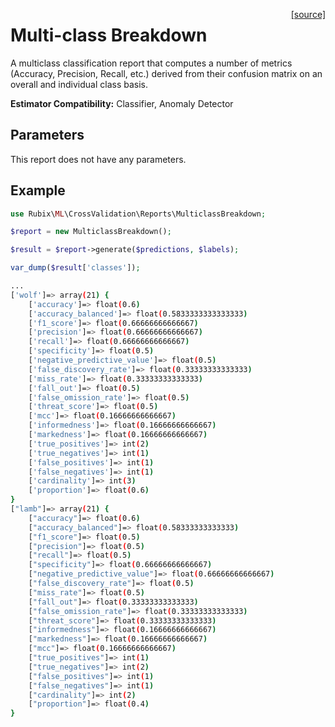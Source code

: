 <span style="float:right;"><a href="https://github.com/RubixML/RubixML/blob/master/src/CrossValidation/Reports/MulticlassBreakdown.php">[source]</a></span>

# Multi-class Breakdown
A multiclass classification report that computes a number of metrics (Accuracy, Precision, Recall, etc.) derived from their confusion matrix on an overall and individual class basis.

**Estimator Compatibility:** Classifier, Anomaly Detector

## Parameters
This report does not have any parameters.

## Example
```php
use Rubix\ML\CrossValidation\Reports\MulticlassBreakdown;

$report = new MulticlassBreakdown();

$result = $report->generate($predictions, $labels);

var_dump($result['classes']);
```

```sh
...
['wolf']=> array(21) {
	['accuracy']=> float(0.6)
	['accuracy_balanced']=> float(0.5833333333333333)
	['f1_score']=> float(0.66666666666667)
	['precision']=> float(0.66666666666667)
	['recall']=> float(0.66666666666667)
	['specificity']=> float(0.5)
	['negative_predictive_value']=> float(0.5)
	['false_discovery_rate']=> float(0.33333333333333)
	['miss_rate']=> float(0.33333333333333)
	['fall_out']=> float(0.5)
	['false_omission_rate']=> float(0.5)
	['threat_score']=> float(0.5)
	['mcc']=> float(0.16666666666667)
	['informedness']=> float(0.16666666666667)
	['markedness']=> float(0.16666666666667)
	['true_positives']=> int(2)
	['true_negatives']=> int(1)
	['false_positives']=> int(1)
	['false_negatives']=> int(1)
	['cardinality']=> int(3)
	['proportion']=> float(0.6)
}
["lamb"]=> array(21) {
	["accuracy"]=> float(0.6)
	["accuracy_balanced"]=> float(0.58333333333333)
	["f1_score"]=> float(0.5)
	["precision"]=> float(0.5)
	["recall"]=> float(0.5)
	["specificity"]=> float(0.66666666666667)
	["negative_predictive_value"]=> float(0.66666666666667)
	["false_discovery_rate"]=> float(0.5)
	["miss_rate"]=> float(0.5)
	["fall_out"]=> float(0.33333333333333)
	["false_omission_rate"]=> float(0.33333333333333)
	["threat_score"]=> float(0.33333333333333)
	["informedness"]=> float(0.16666666666667)
	["markedness"]=> float(0.16666666666667)
	["mcc"]=> float(0.16666666666667)
	["true_positives"]=> int(1)
	["true_negatives"]=> int(2)
	["false_positives"]=> int(1)
	["false_negatives"]=> int(1)
	["cardinality"]=> int(2)
	["proportion"]=> float(0.4)
}
```